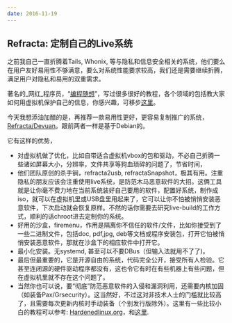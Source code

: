 ```yaml
---
date: 2016-11-19
---
```


## Refracta: 定制自己的Live系统

之前我自己一直折腾着Tails, Whonix, 等与隐私和信息安全相关的系统，他们要么在用户友好易用性不够满意，要么对系统性能要求较高，我们还是需要继续折腾，满足用户对隐私和易用的双重需求。

著名的_网红_程序员，“[编程随想](https://program-think.blogspot.com/)”，写过很多很好的教程，各个领域的包括教大家如何用虚拟机保护自己的信息，你感兴趣，可移步[这里](https://program-think.blogspot.cz/2010/04/howto-cover-your-tracks-0.html)。

今天我想添油加醋的是，再推荐一款易用性更好，更容易复制推广的系统，[Refracta/Devuan](http://ibiblio.org/refracta)。跟前两者一样是基于Debian的。

它有这样的优势，

- 对虚拟机做了优化，比如自带适合虚拟机vbox的包和驱动，不必自己折腾一些诸如屏幕大小，分辨率，文件共享等狗血琐碎的问题了，节省时间，  
- 他们团队原创的杀手锏，refracta2usb, refractaSnapshot，极其有用。注重隐私的朋友应该会注重使用live系统，是防范木马恶意软件的大招。这俩工具就是让你毫不费力地在当前系统装好自己要用的软件，配置好系统，制作成iso，就可以在虚拟机里或USB盘里用起来了，它可以让你不怕被悄悄安装恶意软件，下次启动就会恢复原样。不然的话你需要去研究live-build的工作方式，顺利的话chroot进去定制你的系统。  
- 好用的沙盒，firemenu，作用是隔离你不信任的软件/文件，比如你接受到了一些二进制文件，包括doc, pdf,jpg, deb等文档或程序安装包，打开它怕被悄悄安装恶意软件，那就在沙盒下的相应软件中打开它。
- 最小化安装。无systemd, 甚至可以不要DBus（但输入法就用不了了)。
- 最后但最重要的，它是开源自由的系统，代码完全公开，接受所有人检验。它甚至连闭源的硬件驱动程序都没有，这也令它有时在有些机器上有些问题，但在虚拟机里就不存在这个问题了。
- 当然你也可以说，要“彻底”防范恶意软件的入侵和漏洞利用，还需要内核加固（如装备Pax/Grsecurity）。这当然好，不过这对非技术人士的门槛就比较高了，且需要每次更新内核时手动装备（个别发行版除外）。这里有一些比较小白的教程可以参考: [Hardenedlinux.org](http://hardenedlinux.org/system-security/2016/01/10/hardening-your-desktop-linux-mint-with-grsec.html)，和[这里](http://hardenedlinux.org/system-security/2016/08/10/grsec-kernel-full-commentary.html).
